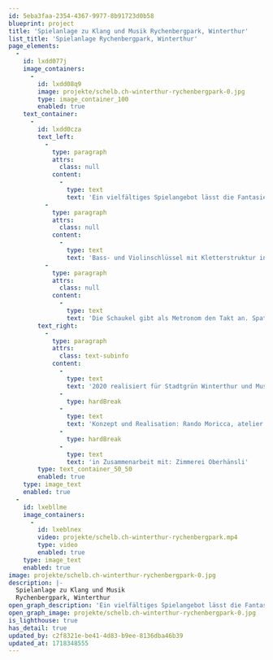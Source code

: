 ```yaml
---
id: 5eba3faa-2354-4367-9977-8b91723d0b58
blueprint: project
title: 'Spielanlage zu Klang und Musik Rychenbergpark, Winterthur'
list_title: 'Spielanlage Rychenbergpark, Winterthur'
page_elements:
  -
    id: lxdd077j
    image_containers:
      -
        id: lxdd08q9
        image: projekte/schelb.ch-winterthur-rychenbergpark-0.jpg
        type: image_container_100
        enabled: true
    text_container:
      -
        id: lxdd0cza
        text_left:
          -
            type: paragraph
            attrs:
              class: null
            content:
              -
                type: text
                text: 'Ein vielfältiges Spielangebot lässt die Fantasie von Gross und Klein leise anklingen.'
          -
            type: paragraph
            attrs:
              class: null
            content:
              -
                type: text
                text: 'Bass- und Violinschlüssel mit Kletterstruktur interpretiert, struppiges Singvogelnest in luftiger Höhe, Seilhängebrücke, Doppelrohrutsche, Hängelianenzöpfe und weitere Aufstiegs- und Spielmöglichkeiten, wie Noten aufgespannt.'
          -
            type: paragraph
            attrs:
              class: null
            content:
              -
                type: text
                text: 'Die Schaukel gibt als Metronom den Takt an. Spatz-Schwatz-Platz lädt ein zum Balancieren, Kraxeln, Plaudern und Pausieren.'
        text_right:
          -
            type: paragraph
            attrs:
              class: text-subinfo
            content:
              -
                type: text
                text: '2020 realisiert für Stadtgrün Winterthur und Musikkollegium Winterthur'
              -
                type: hardBreak
              -
                type: text
                text: 'Konzept und Realisation: Rando Moricca, atelier schelb+partner ag'
              -
                type: hardBreak
              -
                type: text
                text: 'in Zusammenarbeit mit: Zimmerei Oberhänsli'
        type: text_container_50_50
        enabled: true
    type: image_text
    enabled: true
  -
    id: lxebllme
    image_containers:
      -
        id: lxeblnex
        video: projekte/schelb.ch-winterthur-rychenbergpark.mp4
        type: video
        enabled: true
    type: image_text
    enabled: true
image: projekte/schelb.ch-winterthur-rychenbergpark-0.jpg
description: |-
  Spielanlage zu Klang und Musik
  Rychenbergpark, Winterthur
open_graph_description: 'Ein vielfältiges Spielangebot lässt die Fantasie von Gross und Klein leise anklingen. Bass- und Violinschlüssel mit Kletterstruktur interpretiert, struppiges Singvogelnest in luftiger Höhe, Seilhängebrücke, Doppelrohrutsche, Hängelianenzöpfe und weitere Aufstiegs- und Spielmöglichkeiten, wie Noten aufgespannt. Die Schaukel gibt als Metronom den Takt an. Spatz-Schwatz-Platz lädt ein zum Balancieren, Kraxeln, Plaudern und Pausieren.'
open_graph_image: projekte/schelb.ch-winterthur-rychenbergpark-0.jpg
is_lighthouse: true
has_detail: true
updated_by: c2f8321e-be41-4d83-b9ee-8136dba46b39
updated_at: 1718348555
---
```

